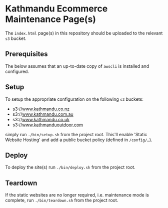 # Kathmandu Ecommerce Maintenance Page(s)

The `index.html` page(s) in this repository should be uploaded to the relevant
`s3` bucket.

## Prerequisites

The below assumes that an up-to-date copy of `awscli` is installed and
configured.

## Setup

To setup the appropriate configuration on the following `s3` buckets:

- s3://www.kathmandu.co.nz
- s3://www.kathmandu.com.au
- s3://www.kathmandu.co.uk
- s3://www.kathmanduoutdoor.com

simply run `./bin/setup.sh` from the project root. This'll enable 'Static
Website Hosting' and add a public bucket policy (defined in `/config/…`).

## Deploy

To deploy the site(s) run `./bin/deploy.sh` from the project root.

## Teardown

If the static websites are no longer required, i.e. maintenance mode is
complete, run `./bin/teardown.sh` from the project root.
